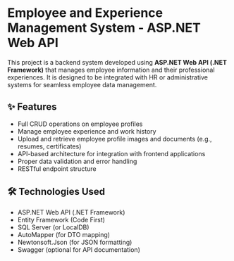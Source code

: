 # Employee and Experience Management System - ASP.NET Web API

This project is a backend system developed using **ASP.NET Web API (.NET Framework)** that manages employee information and their professional experiences. It is designed to be integrated with HR or administrative systems for seamless employee data management.

## ✨ Features

- Full CRUD operations on employee profiles
- Manage employee experience and work history
- Upload and retrieve employee profile images and documents (e.g., resumes, certificates)
- API-based architecture for integration with frontend applications
- Proper data validation and error handling
- RESTful endpoint structure

## 🛠 Technologies Used

- ASP.NET Web API (.NET Framework)
- Entity Framework (Code First)
- SQL Server (or LocalDB)
- AutoMapper (for DTO mapping)
- Newtonsoft.Json (for JSON formatting)
- Swagger (optional for API documentation)

